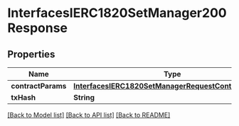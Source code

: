 # InterfacesIERC1820SetManager200Response

## Properties
Name | Type | Description | Notes
------------ | ------------- | ------------- | -------------
**contractParams** | [**InterfacesIERC1820SetManagerRequestContractParams**](InterfacesIERC1820SetManagerRequestContractParams.md) |  | 
**txHash** | **String** |  | 

[[Back to Model list]](../README.md#documentation-for-models) [[Back to API list]](../README.md#documentation-for-api-endpoints) [[Back to README]](../README.md)


